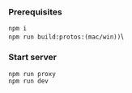 ### Prerequisites

`npm i`\
`npm run build:protos:(mac/win))`\

### Start server

`npm run proxy`\
`npm run dev`
